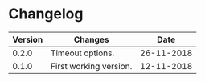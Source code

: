 # Changelog

| Version | Changes                | Date       |
|---------|------------------------|------------|
| 0.2.0   | Timeout options.       | 26-11-2018 |
| 0.1.0   | First working version. | 12-11-2018 |
